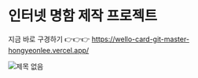 # 인터넷 명함 제작 프로젝트

지금 바로 구경하기 👉👉👉
https://wello-card-git-master-hongyeonlee.vercel.app/

![제목 없음](https://github.com/user-attachments/assets/f5c33d37-560a-4d75-b49c-39a5bef93e91)
